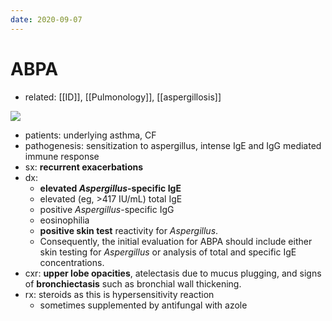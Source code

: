 ```yaml
---
date: 2020-09-07
---
```


# ABPA

- related: [[ID]], [[Pulmonology]], [[aspergillosis]]

<!-- ABPA is, cause, sx, dx, rx -->

![](https://photos.thisispiggy.com/file/wikiFiles/image-20200827080709170.png)

- patients: underlying asthma, CF
- pathogenesis: sensitization to aspergillus, intense IgE and IgG mediated immune response
- sx: **recurrent exacerbations**
- dx:
	- **elevated _Aspergillus_-specific IgE**
	- elevated (eg, >417 IU/mL) total IgE
	- positive _Aspergillus_-specific IgG
	- eosinophilia
	- **positive skin test** reactivity for _Aspergillus_.
	- Consequently, the initial evaluation for ABPA should include either skin testing for _Aspergillus_ or analysis of total and specific IgE concentrations.
- cxr: **upper lobe opacities**, atelectasis due to mucus plugging, and signs of **bronchiectasis** such as bronchial wall thickening.
- rx: steroids as this is hypersensitivity reaction
	- sometimes supplemented by antifungal with azole
